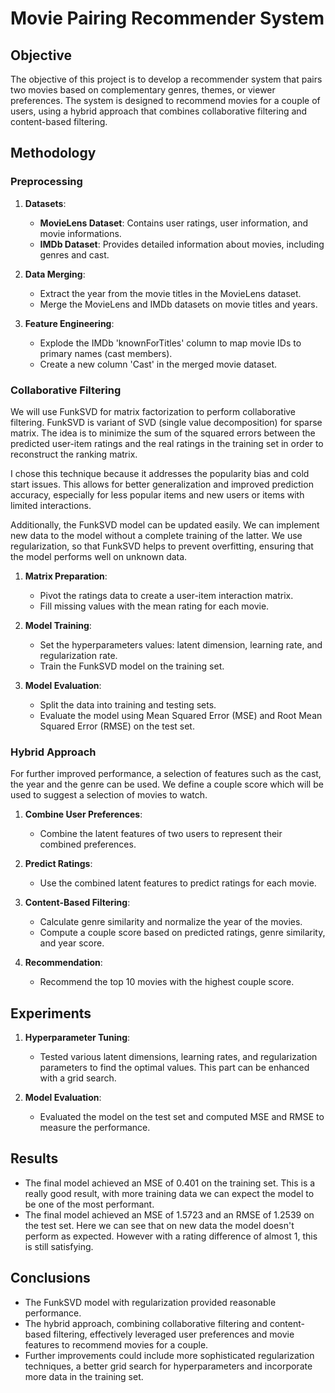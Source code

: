 # Movie Pairing Recommender System

## Objective

The objective of this project is to develop a recommender system that pairs two movies based on complementary genres, themes, or viewer preferences. The system is designed to recommend movies for a couple of users, using a hybrid approach that combines collaborative filtering and content-based filtering.

## Methodology

### Preprocessing

1. **Datasets**: 
   - **MovieLens Dataset**: Contains user ratings, user information, and movie informations.
   - **IMDb Dataset**: Provides detailed information about movies, including genres and cast.

2. **Data Merging**:
   - Extract the year from the movie titles in the MovieLens dataset.
   - Merge the MovieLens and IMDb datasets on movie titles and years.

3. **Feature Engineering**:
   - Explode the IMDb 'knownForTitles' column to map movie IDs to primary names (cast members).
   - Create a new column 'Cast' in the merged movie dataset.

### Collaborative Filtering

We will use FunkSVD for matrix factorization to perform collaborative filtering. FunkSVD is variant of SVD (single value decomposition) for sparse matrix.
The idea is to minimize the sum of the squared errors between the predicted user-item ratings and the real ratings in the training set in order to reconstruct the ranking matrix.

I chose this technique because it addresses the popularity bias and cold start issues. This allows for better generalization and improved prediction accuracy, especially for less popular items and new users or items with limited interactions.

Additionally, the FunkSVD model can be updated easily. We can implement new data to the model without a complete training of the latter. We use regularization, so that FunkSVD helps to prevent overfitting, ensuring that the model performs well on unknown data.

1. **Matrix Preparation**:
   - Pivot the ratings data to create a user-item interaction matrix.
   - Fill missing values with the mean rating for each movie.

2. **Model Training**:
   - Set the hyperparameters values: latent dimension, learning rate, and regularization rate.
   - Train the FunkSVD model on the training set.

3. **Model Evaluation**:
   - Split the data into training and testing sets.
   - Evaluate the model using Mean Squared Error (MSE) and Root Mean Squared Error (RMSE) on the test set.

### Hybrid Approach

For further improved performance, a selection of features such as the cast, the year and the genre can be used. We define a couple score which will be used to suggest a selection of movies to watch.

1. **Combine User Preferences**:
   - Combine the latent features of two users to represent their combined preferences.

2. **Predict Ratings**:
   - Use the combined latent features to predict ratings for each movie.

3. **Content-Based Filtering**:
   - Calculate genre similarity and normalize the year of the movies.
   - Compute a couple score based on predicted ratings, genre similarity, and year score.

4. **Recommendation**:
   - Recommend the top 10 movies with the highest couple score.

## Experiments

1. **Hyperparameter Tuning**:
   - Tested various latent dimensions, learning rates, and regularization parameters to find the optimal values. This part can be enhanced with a grid search.

2. **Model Evaluation**:
   - Evaluated the model on the test set and computed MSE and RMSE to measure the performance.

## Results

- The final model achieved an MSE of 0.401 on the training set. This is a really good result, with more training data we can expect the model to be one of the most performant.
- The final model achieved an MSE of 1.5723 and an RMSE of 1.2539 on the test set. Here we can see that on new data the model doesn't perform as expected. However with a rating difference of almost 1, this is still satisfying.

## Conclusions

- The FunkSVD model with regularization provided reasonable performance.
- The hybrid approach, combining collaborative filtering and content-based filtering, effectively leveraged user preferences and movie features to recommend movies for a couple.
- Further improvements could include more sophisticated regularization techniques, a better grid search for hyperparameters and incorporate more data in the training set.